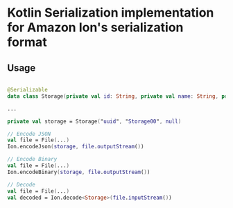 # Kotlin Serialization implementation for Amazon Ion's serialization format

## Usage

```kotlin

@Serializable
data class Storage(private val id: String, private val name: String, private val size: Int?)

...

private val storage = Storage("uuid", "Storage00", null)

// Encode JSON
val file = File(...)
Ion.encodeJson(storage, file.outputStream())

// Encode Binary
val file = File(...)
Ion.encodeBinary(storage, file.outputStream())

// Decode
val file = File(...)
val decoded = Ion.decode<Storage>(file.inputStream())
```
